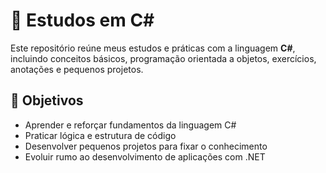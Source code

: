 # 🧠 Estudos em C#

Este repositório reúne meus estudos e práticas com a linguagem **C#**, incluindo conceitos básicos, programação orientada a objetos, exercícios, anotações e pequenos projetos.

## 🚀 Objetivos

- Aprender e reforçar fundamentos da linguagem C#
- Praticar lógica e estrutura de código
- Desenvolver pequenos projetos para fixar o conhecimento
- Evoluir rumo ao desenvolvimento de aplicações com .NET
